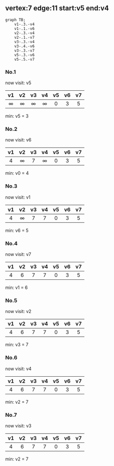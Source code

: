 ## vertex:7	edge:11	start:v5	end:v4

```mermaid
graph TB;
    v1-.3.-v4
    v1-.1.-v6
    v2-.3.-v4
    v2-.1.-v7
    v3-.3.-v4
    v3-.4.-v6
    v3-.3.-v7
    v5-.3.-v6
    v5-.5.-v7
```

### No.1

now visit: v5

| v1 | v2 | v3 | v4 | v5 | v6 | v7 |
| :-: | :-: | :-: | :-: | :-: | :-: | :-: |
| ∞ | ∞ | ∞ | ∞ | 0 | 3 | 5 |

min: v5 = 3

### No.2

now visit: v6

| v1 | v2 | v3 | v4 | v5 | v6 | v7 |
| :-: | :-: | :-: | :-: | :-: | :-: | :-: |
| 4 | ∞ | 7 | ∞ | 0 | 3 | 5 |

min: v0 = 4

### No.3

now visit: v1

| v1 | v2 | v3 | v4 | v5 | v6 | v7 |
| :-: | :-: | :-: | :-: | :-: | :-: | :-: |
| 4 | ∞ | 7 | 7 | 0 | 3 | 5 |

min: v6 = 5

### No.4

now visit: v7

| v1 | v2 | v3 | v4 | v5 | v6 | v7 |
| :-: | :-: | :-: | :-: | :-: | :-: | :-: |
| 4 | 6 | 7 | 7 | 0 | 3 | 5 |

min: v1 = 6

### No.5

now visit: v2

| v1 | v2 | v3 | v4 | v5 | v6 | v7 |
| :-: | :-: | :-: | :-: | :-: | :-: | :-: |
| 4 | 6 | 7 | 7 | 0 | 3 | 5 |

min: v3 = 7

### No.6

now visit: v4

| v1 | v2 | v3 | v4 | v5 | v6 | v7 |
| :-: | :-: | :-: | :-: | :-: | :-: | :-: |
| 4 | 6 | 7 | 7 | 0 | 3 | 5 |

min: v2 = 7

### No.7

now visit: v3

| v1 | v2 | v3 | v4 | v5 | v6 | v7 |
| :-: | :-: | :-: | :-: | :-: | :-: | :-: |
| 4 | 6 | 7 | 7 | 0 | 3 | 5 |

min: v2 = 7
